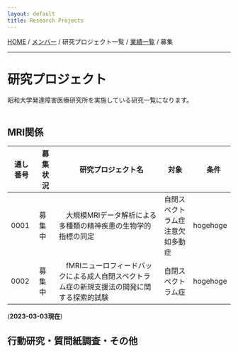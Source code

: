 ```yaml
---
layout: default
title: Research Projects
---
```

[HOME](https://middrshowa.github.io/) / [メンバー](./members.html) / 研究プロジェクト一覧 / [業績一覧](./publications.html) / 募集

---
# 研究プロジェクト
昭和大学発達障害医療研究所を実施している研究一覧になります。<br><br>

## MRI関係


|  通し番号  | 募集状況  |　研究プロジェクト名  | 対象|　条件 |
| ------------- | ------------- | ------------- | ------------- | ------------- |
|  0001  |  募集中  |　大規模MRIデータ解析による多種類の精神疾患の生物学的指標の同定  | 自閉スペクトラム症<br>注意欠如多動症 | hogehoge |
|  0002  |  募集中  |　fMRIニューロフィードバックによる成人自閉スペクトラム症の新規支援法の開発に関する探索的試験 | 自閉スペクトラム症 | hogehoge |

(<b>2023-03-03現在</b>)<br>
## 行動研究・質問紙調査・その他
